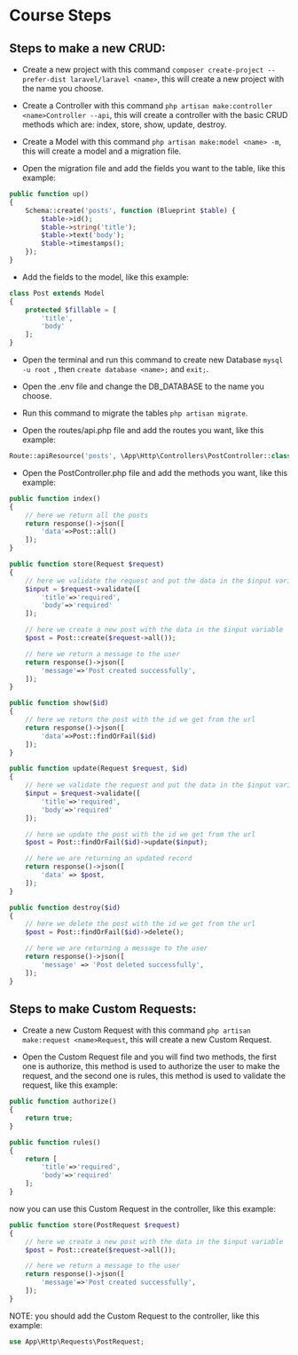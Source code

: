 # Course Steps

## Steps to make a new CRUD:
* Create a new project with this command `composer create-project --prefer-dist laravel/laravel <name>`, this will create a new project with the name you choose.

* Create a Controller with this command `php artisan make:controller <name>Controller --api`, this will create a controller with the basic CRUD methods which are: index, store, show, update, destroy.

* Create a Model with this command `php artisan make:model <name> -m`, this will create a model and a migration file.

* Open the migration file and add the fields you want to the table, like this example:

```php
public function up()
{
    Schema::create('posts', function (Blueprint $table) {
        $table->id();
        $table->string('title');
        $table->text('body');
        $table->timestamps();
    });
}
```
* Add the fields to the model, like this example:

```php
class Post extends Model
{
    protected $fillable = [
        'title',
        'body'
    ];
}
```

* Open the terminal and run this command to create new Database `mysql -u root `, then `create database <name>;` and `exit;`.

* Open the .env file and change the DB_DATABASE to the name you choose.

* Run this command to migrate the tables `php artisan migrate`.

* Open the routes/api.php file and add the routes you want, like this example:

```php
Route::apiResource('posts', \App\Http\Controllers\PostController::class);
```

* Open the PostController.php file and add the methods you want, like this example:

```php
public function index()
{
    // here we return all the posts
    return response()->json([
        'data'=>Post::all()
    ]);
}

public function store(Request $request)
{
    // here we validate the request and put the data in the $input variable
    $input = $request->validate([
        'title'=>'required',
        'body'=>'required'
    ]);

    // here we create a new post with the data in the $input variable
    $post = Post::create($request->all());

    // here we return a message to the user
    return response()->json([
        'message'=>'Post created successfully',
    ]);
}

public function show($id)
{
    // here we return the post with the id we get from the url
    return response()->json([
        'data'=>Post::findOrFail($id)
    ]);
}

public function update(Request $request, $id)
{
    // here we validate the request and put the data in the $input variable
    $input = $request->validate([
        'title'=>'required',
        'body'=>'required'
    ]);

    // here we update the post with the id we get from the url
    $post = Post::findOrFail($id)->update($input);

    // here we are returning an updated record
    return response()->json([
        'data' => $post,
    ]);
}

public function destroy($id)
{
    // here we delete the post with the id we get from the url
    $post = Post::findOrFail($id)->delete();

    // here we are returning a message to the user
    return response()->json([
        'message' => 'Post deleted successfully',
    ]);
}
```

## Steps to make Custom Requests:

* Create a new Custom Request with this command `php artisan make:request <name>Request`, this will create a new Custom Request.

* Open the Custom Request file and you will find two methods, the first one is authorize, this method is used to authorize the user to make the request, and the second one is rules, this method is used to validate the request, like this example:

```php
public function authorize()
{
    return true;
}

public function rules()
{
    return [
        'title'=>'required',
        'body'=>'required'
    ];
}
```
now you can use this Custom Request in the controller, like this example:

```php
public function store(PostRequest $request)
{
    // here we create a new post with the data in the $input variable
    $post = Post::create($request->all());

    // here we return a message to the user
    return response()->json([
        'message'=>'Post created successfully',
    ]);
}
```
NOTE: you should add the Custom Request to the controller, like this example:

```php
use App\Http\Requests\PostRequest;
```


